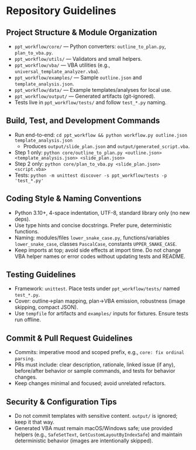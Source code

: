 # Repository Guidelines

## Project Structure & Module Organization
- `ppt_workflow/core/` — Python converters: `outline_to_plan.py`, `plan_to_vba.py`.
- `ppt_workflow/utils/` — Validators and small helpers.
- `ppt_workflow/vba/` — VBA utilities (e.g., `universal_template_analyzer.vba`).
- `ppt_workflow/examples/` — Sample `outline.json` and `template_analysis.json`.
- `ppt_workflow/data/` — Example templates/analyses for local use.
- `ppt_workflow/output/` — Generated artifacts (git-ignored).
- Tests live in `ppt_workflow/tests/` and follow `test_*.py` naming.

## Build, Test, and Development Commands
- Run end-to-end: `cd ppt_workflow && python workflow.py outline.json template_analysis.json`
  - Produces `output/slide_plan.json` and `output/generated_script.vba`.
- Step 1 only: `python core/outline_to_plan.py <outline.json> <template_analysis.json> <slide_plan.json>`
- Step 2 only: `python core/plan_to_vba.py <slide_plan.json> <script.vba>`
- Tests: `python -m unittest discover -s ppt_workflow/tests -p 'test_*.py'`

## Coding Style & Naming Conventions
- Python 3.10+, 4-space indentation, UTF-8, standard library only (no new deps).
- Use type hints and concise docstrings. Prefer pure, deterministic functions.
- Naming: modules/files `lower_snake_case.py`, functions/variables `lower_snake_case`,
  classes `PascalCase`, constants `UPPER_SNAKE_CASE`.
- Keep imports at top; avoid side effects at import time. Do not change VBA
  helper names or error codes without updating tests and README.

## Testing Guidelines
- Framework: `unittest`. Place tests under `ppt_workflow/tests/` named `test_*.py`.
- Cover: outline→plan mapping, plan→VBA emission, robustness (image skipping, compact JSON).
- Use `tempfile` for artifacts and `examples/` inputs for fixtures. Ensure tests run offline.

## Commit & Pull Request Guidelines
- Commits: imperative mood and scoped prefix, e.g., `core: fix ordinal parsing`.
- PRs must include: clear description, rationale, linked issue (if any),
  before/after behavior or sample commands, and tests for behavior changes.
- Keep changes minimal and focused; avoid unrelated refactors.

## Security & Configuration Tips
- Do not commit templates with sensitive content. `output/` is ignored; keep it that way.
- Generated VBA must remain macOS/Windows safe; use provided helpers (e.g., `SafeSetText`,
  `GetCustomLayoutByIndexSafe`) and maintain deterministic behavior (images are intentionally skipped).


